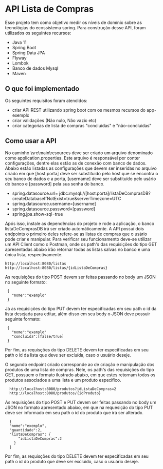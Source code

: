 # API Lista de Compras
  Esse projeto tem como objetivo medir os níveis de domínio sobre as tecnológias do ecossistema spring. Para construção desse API, foram utilizados os seguintes recursos:
 * Java 11
 * Spring Boot
 * Spring Data JPA
 * Flyway
 * Lombok
 * Banco de dados Mysql
 * Maven
 
 ## O que foi implementado
 Os seguintes requisitos foram atendidos:
  * criar API REST utilizando spring boot com os mesmos recursos do app-exemplo 
  * criar validações (Não nulo, Não vazio etc)  
  * criar categorias de lista de compras "concluídas" e "não-concluídas" 
   
 ## Como usar a API
  No caminho \src\main\resources deve ser criado um arquivo denominado como application.properties. Este arquivo é responsável por conter configurações, dentre elas estão as de conexão com banco de dados. Abaixo estão listadas as configurações que devem ser inseridas no arquivo criado em que [host:porta] deve ser substituido pelo host que se encontra o seu banco de dados e a porta, [username] deve ser substituído pelo usário do banco e [password] pela sua senha do banco.
 
 * spring.datasource.url= jdbc:mysql://[host:porta]/listaDeComprasDB?createDatabaseIfNotExist=true&serverTimezone=UTC
 * spring.datasource.username=[username]
 * spring.datasource.password=[password]
 * spring.jpa.show-sql=true
 
  Após isso, instale as dependências do projeto e rode a aplicação, o banco listaDeComprasDB irá ser criado automáticamente. A API possuí dois endpoints o primeiro deles refere-se as listas de compras que o usário pode criar e manipular. Para verificar seu funcionamento deve-se utilizar um API Client como o Postman, onde os path's das requisições do tipo GET apresentadas abaixo irão retornar todas as listas salvas no banco e uma única lista, respectivamente.
 ```
 http://localhost:8080/listas
 http://localhost:8080/listas/{idListaDeCompras}
 ```
 As requisições do tipo POST devem ser feitas passando no body um JSON no seguinte formato:
 ```
  {
    "nome":"exemplo"
  }
```
Já as requisições do tipo PUT devem ter especificadas em seu path o id da lista desejada para editar, além disso em seu body o JSON deve possuir seguinte formato:
 ```
  {
    "nome":"exemplo"
    "concluida":[false/true]
  }
```
Por fim, as requisções do tipo DELETE devem ter especificadas em seu path o id da lista que deve ser excluída, caso o usuário deseje.
 
  O segundo endpoint criado corresponde ao de criação e manipulação dos produtos de uma lista de compras. Nele, os path's das requisições do tipo GET, possuem o formato ilustrado abaixo, em que estes retornam todos os produtos associados a uma lista e um produto específico. 
  ```
    http://localhost:8080/produtos?idListaDeCompras=2
    http://localhost:8080/produtos/{idProduto}
  ```
 As requisições do tipo POST e PUT devem ser feitas passando no body um JSON no formato apresentado abaixo, em que na requesição do tipo PUT deve ser informado em seu path o id do produto que irá ser alterado.
  ```
    {
    "nome":"exemplo",
    "quantidade":2,
    "listaDeCompras": {
        "idListaDeCompras":2 
      }
    }
  ```
  Por fim, as requisções do tipo DELETE devem ter especificadas em seu path o id do produto que deve ser excluído, caso o usuário deseje.
  
  
  
  

